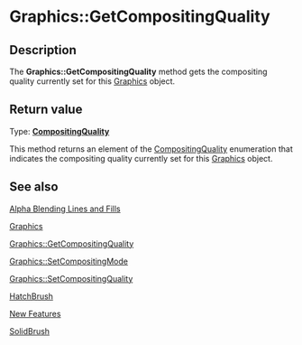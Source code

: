 # Graphics::GetCompositingQuality

## Description

The **Graphics::GetCompositingQuality** method gets the compositing quality currently set for this
[Graphics](https://learn.microsoft.com/windows/desktop/api/gdiplusgraphics/nl-gdiplusgraphics-graphics) object.

## Return value

Type: **[CompositingQuality](https://learn.microsoft.com/windows/desktop/api/gdiplusenums/ne-gdiplusenums-compositingquality)**

This method returns an element of the
[CompositingQuality](https://learn.microsoft.com/windows/desktop/api/gdiplusenums/ne-gdiplusenums-compositingquality) enumeration that indicates the compositing quality currently set for this
[Graphics](https://learn.microsoft.com/windows/desktop/api/gdiplusgraphics/nl-gdiplusgraphics-graphics) object.

## See also

[Alpha Blending Lines and Fills](https://learn.microsoft.com/windows/desktop/gdiplus/-gdiplus-alpha-blending-lines-and-fills-use)

[Graphics](https://learn.microsoft.com/windows/desktop/api/gdiplusgraphics/nl-gdiplusgraphics-graphics)

[Graphics::GetCompositingQuality](https://learn.microsoft.com/windows/desktop/api/gdiplusgraphics/nf-gdiplusgraphics-graphics-getcompositingquality)

[Graphics::SetCompositingMode](https://learn.microsoft.com/windows/desktop/api/gdiplusgraphics/nf-gdiplusgraphics-graphics-setcompositingmode)

[Graphics::SetCompositingQuality](https://learn.microsoft.com/windows/desktop/api/gdiplusgraphics/nf-gdiplusgraphics-graphics-setcompositingquality)

[HatchBrush](https://learn.microsoft.com/windows/desktop/api/gdiplusbrush/nl-gdiplusbrush-hatchbrush)

[New Features](https://learn.microsoft.com/windows/desktop/gdiplus/-gdiplus-new-features-about)

[SolidBrush](https://learn.microsoft.com/windows/desktop/api/gdiplusbrush/nl-gdiplusbrush-solidbrush)